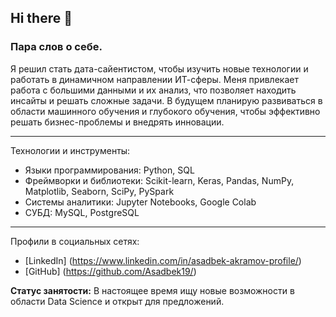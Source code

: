 ## Hi there 👋

### Пара слов о себе.
Я решил стать дата-сайентистом, чтобы изучить новые технологии и работать в динамичном направлении ИТ-сферы. Меня привлекает работа с большими данными и их анализ, что позволяет находить инсайты и решать сложные задачи. В будущем планирую развиваться в области машинного обучения и глубокого обучения, чтобы эффективно решать бизнес-проблемы и внедрять инновации.

---

Технологии и инструменты:

- Языки программирования: Python, SQL
- Фреймворки и библиотеки: Scikit-learn, Keras, Pandas, NumPy, Matplotlib, Seaborn, SciPy, PySpark
- Системы аналитики: Jupyter Notebooks, Google Colab
- СУБД: MySQL, PostgreSQL

---

Профили в социальных сетях:

- [LinkedIn] (https://www.linkedin.com/in/asadbek-akramov-profile/)
- [GitHub] (https://github.com/Asadbek19/)

**Статус занятости:** В настоящее время ищу новые возможности в области Data Science и открыт для предложений.

<!--
**Asadbek19/Asadbek19** is a ✨ _special_ ✨ repository because its `README.md` (this file) appears on your GitHub profile.

Here are some ideas to get you started:

- 🔭 I’m currently working on ...
- 🌱 I’m currently learning ...
- 👯 I’m looking to collaborate on ...
- 🤔 I’m looking for help with ...
- 💬 Ask me about ...
- 📫 How to reach me: ...
- 😄 Pronouns: ...
- ⚡ Fun fact: ...
-->
